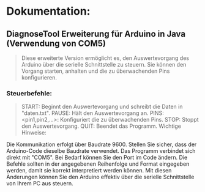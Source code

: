 # Dokumentation:

## DiagnoseTool Erweiterung für Arduino in Java (Verwendung von COM5)

> Diese erweiterte Version ermöglicht es, den Auswertevorgang des Arduino über die serielle Schnittstelle zu steuern. Sie können den Vorgang starten, anhalten und die zu überwachenden Pins konfigurieren.

### Steuerbefehle:
>
> START: Beginnt den Auswertevorgang und schreibt die Daten in "daten.txt".
> PAUSE: Hält den Auswertevorgang an.
> PINS:<pin1,pin2,...>: Konfiguriert die zu überwachenden Pins.
> STOP: Stoppt den Auswertevorgang.
> QUIT: Beendet das Programm.
> Wichtige Hinweise:
>
>
Die Kommunikation erfolgt über Baudrate 9600. Stellen Sie sicher, dass der Arduino-Code dieselbe Baudrate verwendet.
Das Programm verbindet sich direkt mit "COM5". Bei Bedarf können Sie den Port im Code ändern.
Die Befehle sollten in der angegebenen Reihenfolge und Format eingegeben werden, damit sie korrekt interpretiert werden können.
Mit diesen Änderungen können Sie den Arduino effektiv über die serielle Schnittstelle von Ihrem PC aus steuern.